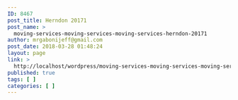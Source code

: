 ```yaml
---
ID: 8467
post_title: Herndon 20171
post_name: >
  moving-services-moving-services-moving-services-herndon-20171
author: mrgabonijeff@gmail.com
post_date: 2018-03-28 01:48:24
layout: page
link: >
  http://localhost/wordpress/moving-services-moving-services-moving-services-herndon-20171/
published: true
tags: [ ]
categories: [ ]
---
```


